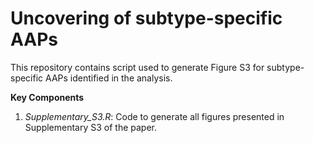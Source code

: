 # **Uncovering of subtype-specific AAPs**

This repository contains script used to generate Figure S3 for subtype-specific AAPs identified in the analysis.

**Key Components**

1. *Supplementary_S3.R*: Code to generate all figures presented in Supplementary S3 of the paper.

